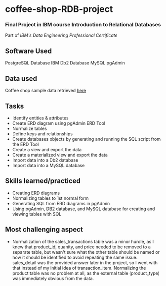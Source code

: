 # coffee-shop-RDB-project
### Final Project in IBM course **Introduction to Relational Databases** 
Part of *IBM's Data Engineering Professional Certificate*

## Software Used
PostgreSQL Database
IBM Db2 Database
MySQL
pgAdmin

## Data used
Coffee shop sample data retrieved <a href = https://community.ibm.com/community/user/businessanalytics/blogs/steven-macko/2019/07/12/beanie-coffee-1113>here</a>

## Tasks
- Identify entities & attributes
- Create ERD diagram using pgAdmin ERD Tool
- Normalize tables
- Define keys and relationships
- Create databases objects by generating and running the SQL script from the ERD Tool
- Create a view and export the data
- Create a materialized view and export the data
- Import data into a Db2 database
- Import data into a MySQL database

## Skills learned/practiced
- Creating ERD diagrams
- Normalizing tables to 1st normal form 
- Generating SQL from ERD diagrams in pgAdmin
- Using pgAdmin, DB2 database, and MySQL database for creating and viewing tables with SQL

## Most challenging aspect
- Normalization of the sales_transactions table was a minor hurdle, as I knew that product_id, quanity, and price needed to be removed to a separate table, but wasn't sure what the other table should be named or how it should be identified to avoid repeating the same issue. sales_detail was the provided answer later in the project, so I went with that instead of my initial idea of transaction_item. Normalizing the product table was no problem at all, as the external table (product_type) was immediately obvious from the data.
